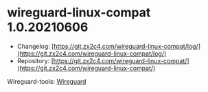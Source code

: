 # wireguard-linux-compat 1.0.20210606
 - Changelog: [https://git.zx2c4.com/wireguard-linux-compat/log/](https://git.zx2c4.com/wireguard-linux-compat/log/)
 - Repository: [https://git.zx2c4.com/wireguard-linux-compat/](https://git.zx2c4.com/wireguard-linux-compat/)

Wireguard-tools: [Wireguard](wireguard.md)<br>

